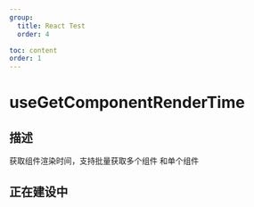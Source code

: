 ```yaml
---
group:
  title: React Test
  order: 4

toc: content
order: 1
---
```


# useGetComponentRenderTime

## 描述

获取组件渲染时间，支持批量获取多个组件 和单个组件

## 正在建设中

<!-- ## 演示



## Arguments

| name | description | type | default |
| ---- | ----------- | ---- | ------- |

## return

| name | description | type | default |
| ---- | ----------- | ---- | ------- | -->
